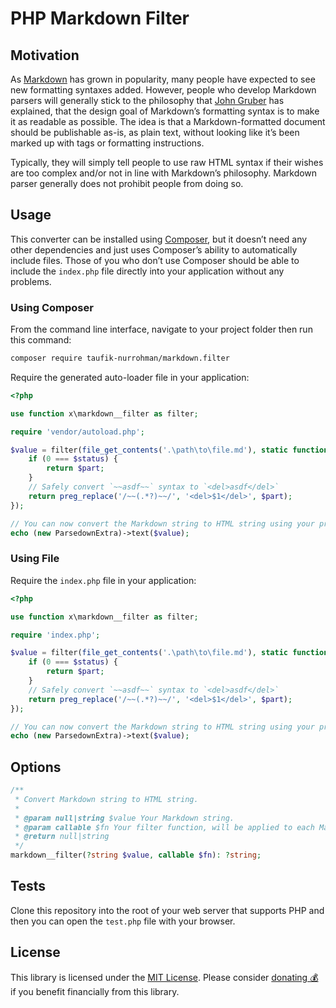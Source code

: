 PHP Markdown Filter
===================

Motivation
----------

As [Markdown](https://github.com/taufik-nurrohman/markdown) has grown in popularity, many people have expected to see
new formatting syntaxes added. However, people who develop Markdown parsers will generally stick to the philosophy that
[John Gruber](https://daringfireball.net/projects/markdown) has explained, that the design goal of Markdown’s formatting
syntax is to make it as readable as possible. The idea is that a Markdown-formatted document should be publishable
as-is, as plain text, without looking like it’s been marked up with tags or formatting instructions.

Typically, they will simply tell people to use raw HTML syntax if their wishes are too complex and/or not in line with
Markdown’s philosophy. Markdown parser generally does not prohibit people from doing so.

Usage
-----

This converter can be installed using [Composer](https://packagist.org/packages/taufik-nurrohman/markdown.filter), but
it doesn’t need any other dependencies and just uses Composer’s ability to automatically include files. Those of you who
don’t use Composer should be able to include the `index.php` file directly into your application without any problems.

### Using Composer

From the command line interface, navigate to your project folder then run this command:

~~~ sh
composer require taufik-nurrohman/markdown.filter
~~~

Require the generated auto-loader file in your application:

~~~ php
<?php

use function x\markdown__filter as filter;

require 'vendor/autoload.php';

$value = filter(file_get_contents('.\path\to\file.md'), static function ($part, $status) {
    if (0 === $status) {
        return $part;
    }
    // Safely convert `~~asdf~~` syntax to `<del>asdf</del>`
    return preg_replace('/~~(.*?)~~/', '<del>$1</del>', $part);
});

// You can now convert the Markdown string to HTML string using your preferred Markdown converter
echo (new ParsedownExtra)->text($value);
~~~

### Using File

Require the `index.php` file in your application:

~~~ php
<?php

use function x\markdown__filter as filter;

require 'index.php';

$value = filter(file_get_contents('.\path\to\file.md'), static function ($part, $status) {
    if (0 === $status) {
        return $part;
    }
    // Safely convert `~~asdf~~` syntax to `<del>asdf</del>`
    return preg_replace('/~~(.*?)~~/', '<del>$1</del>', $part);
});

// You can now convert the Markdown string to HTML string using your preferred Markdown converter
echo (new ParsedownExtra)->text($value);
~~~

Options
-------

~~~ php
/**
 * Convert Markdown string to HTML string.
 *
 * @param null|string $value Your Markdown string.
 * @param callable $fn Your filter function, will be applied to each Markdown part.
 * @return null|string
 */
markdown__filter(?string $value, callable $fn): ?string;
~~~

Tests
-----

Clone this repository into the root of your web server that supports PHP and then you can open the `test.php` file with
your browser.

License
-------

This library is licensed under the [MIT License](LICENSE). Please consider
[donating 💰](https://github.com/sponsors/taufik-nurrohman) if you benefit financially from this library.